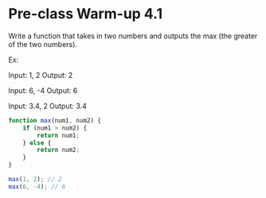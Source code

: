 # Pre-class Warm-up 4.1

Write a function that takes in two numbers and outputs the max (the greater of the two numbers).

Ex:

Input: 1, 2
Output: 2

Input: 6, -4
Output: 6

Input: 3.4, 2
Output: 3.4

```javascript
function max(num1, num2) {
    if (num1 > num2) {
        return num1;
    } else {
        return num2;
    }
}

max(1, 2); // 2
max(6, -4); // 6
```